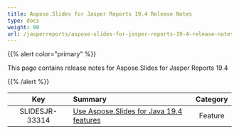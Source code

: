 ```yaml
---
title: Aspose.Slides for Jasper Reports 19.4 Release Notes
type: docs
weight: 90
url: /jasperreports/aspose-slides-for-jasper-reports-19-4-release-notes/
---
```


{{% alert color="primary" %}} 

This page contains release notes for Aspose.Slides for Jasper Reports 19.4

{{% /alert %}} 

|**Key** |**Summary** |**Category** |
| :-: | :- | :-: |
|SLIDESJR-33314|[Use Aspose.Slides for Java 19.4 features](https://docs.aspose.com/display/slidesjava/Aspose.Slides+for+Java+19.4+Release+Notes)|Feature|

